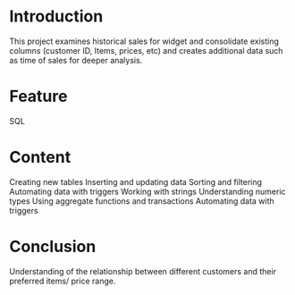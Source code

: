 # Introduction #
This project examines historical sales for widget and consolidate existing columns (customer ID, Items, prices, etc) and creates additional data such as time of sales for deeper analysis.

# Feature #
SQL

# Content #
Creating new tables
Inserting and updating data
Sorting and filtering
Automating data with triggers
Working with strings
Understanding numeric types
Using aggregate functions and transactions
Automating data with triggers

# Conclusion
Understanding of the relationship between different customers and their preferred items/ price range.

